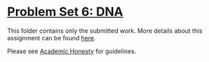 # [Problem Set 6: DNA](https://cs50.harvard.edu/x/2022/psets/6/dna/)

This folder contains only the submitted work. More details about this assignment can be found [here](https://cs50.harvard.edu/x/2022/psets/6/dna/).

Please see [Academic Honesty](https://cs50.harvard.edu/x/2022/honesty/) for guidelines.

